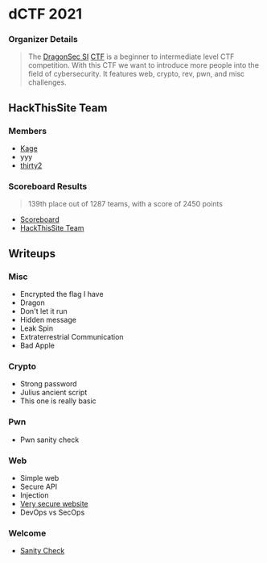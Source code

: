 # dCTF 2021

### Organizer Details

> The [DragonSec SI](https://dragonsec.si/si) [CTF](https://dctf.dragonsec.si) is a beginner to intermediate level CTF competition. With this CTF we want to introduce more people into the field of cybersecurity. It features web, crypto, rev, pwn, and misc challenges.

## HackThisSite Team

### Members

* [Kage](https://ctftime.org/user/71486)
* yyy
* [thirty2](https://ctftime.org/user/101731)

### Scoreboard Results

> 139th place out of 1287 teams, with a score of 2450 points

* [Scoreboard](https://dctf.dragonsec.si/scoreboard)
* [HackThisSite Team](https://dctf.dragonsec.si/teams/203)

## Writeups

### Misc

* Encrypted the flag I have
* Dragon
* Don't let it run
* Hidden message
* Leak Spin
* Extraterrestrial Communication
* Bad Apple

### Crypto

* Strong password
* Julius ancient script
* This one is really basic

### Pwn

* Pwn sanity check

### Web

* Simple web
* Secure API
* Injection
* [Very secure website](web/very-secure-website/README.md)
* DevOps vs SecOps

### Welcome

* [Sanity Check](welcome/sanity-check/README.md)
